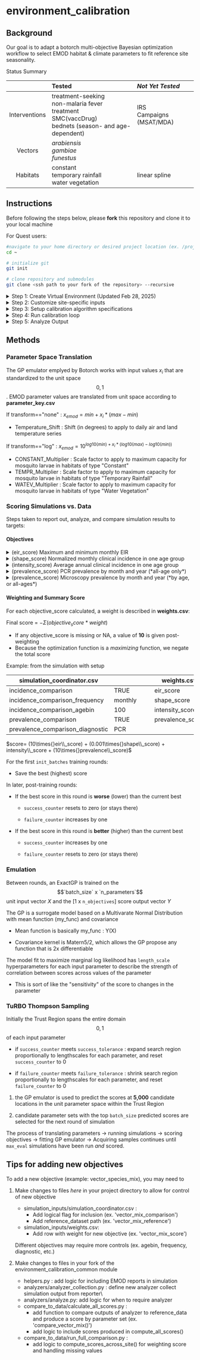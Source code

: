 # environment_calibration

## Background

Our goal is to adapt a botorch multi-objective Bayesian optimization workflow to select EMOD habitat & climate parameters to fit reference site seasonality.

Status Summary

|               | Tested                                                                                               | *Not Yet Tested*                              |
|:-------------:|:------------------------------------|:-------------------|
| Interventions | treatment-seeking<br>non-malaria fever treatment<br>SMC(vaccDrug)<br>bednets (season- and age-dependent) | IRS<br>Campaigns (MSAT/MDA)|
|    Vectors    | *arabiensis*<br>*gambiae*<br>*funestus*                                                              |                                               |
|   Habitats    | constant<br>temporary rainfall<br>water vegetation                                                   | linear spline                                 |

## Instructions

Before following the steps below, please **fork** this repository and clone it to your local machine

For Quest users:

``` bash
#navigate to your home directory or desired project location (ex. /projects/<your_net_id>/)
cd ~

# initialize git
git init

# clone repository and submodules
git clone <ssh path to your fork of the repository> --recursive
```
<details>
  <summary>Step 1: Create Virtual Environment (Updated Feb 28, 2025)</summary>
<br>
To start, create a virtual environment containing botorch, idmtools, emodpy, and other required packages.

**Example:**  Creating an environment named  `250228_torch`  inside   `/projects/b1139/environments`  folder

    module purge all
    module load mamba
    mamba create --prefix=/projects/b1139/environments/250228_torch -c conda-forge pytorch=1.11[build=cuda112*] numpy python=3.9 cudatoolkit=11.2

Running the three lines above produces the following output:

                      __    __    __    __
                     /  \  /  \  /  \  /  \
                    /    \/    \/    \/    \
    ███████████████/  /██/  /██/  /██/  /████████████████████████
                  /  / \   / \   / \   / \  \____
                 /  /   \_/   \_/   \_/   \    o \__,
                / _/                       \_____/  `
                |/
            ███╗   ███╗ █████╗ ███╗   ███╗██████╗  █████╗
            ████╗ ████║██╔══██╗████╗ ████║██╔══██╗██╔══██╗
            ██╔████╔██║███████║██╔████╔██║██████╔╝███████║
            ██║╚██╔╝██║██╔══██║██║╚██╔╝██║██╔══██╗██╔══██║
            ██║ ╚═╝ ██║██║  ██║██║ ╚═╝ ██║██████╔╝██║  ██║
            ╚═╝     ╚═╝╚═╝  ╚═╝╚═╝     ╚═╝╚═════╝ ╚═╝  ╚═╝
    
            mamba (1.4.2) supported by @QuantStack
    
            GitHub:  https://github.com/mamba-org/mamba
            Twitter: https://twitter.com/QuantStack
    
    █████████████████████████████████████████████████████████████
    
    
    Looking for: ['pytorch=1.11[build=cuda112*]', 'numpy', 'python=3.9', 'cudatoolkit=11.2']
    
    error    libmamba Could not open lockfile '/hpc/software/mamba/23.1.0/pkgs/cache/cache.lock'
    error    libmamba Could not open lockfile '/hpc/software/mamba/23.1.0/pkgs/cache/cache.lock'
    warning  libmamba Could not parse state file: Could not load cache state: [json.exception.type_error.302] type must be string, but is null
    warning  libmamba Could not remove state file "/hpc/software/mamba/23.1.0/pkgs/cache/09cdf8bf.state.json": Permission denied
    conda-forge/noarch                                  19.8MB @   4.9MB/s  4.4s
    conda-forge/linux-64                                46.3MB @   4.6MB/s 10.6s
    Transaction
    
      Prefix: /projects/b1139/environments/250228_torch
    
      Updating specs:
    
       - pytorch=1.11[build=cuda112*]
       - numpy
       - python=3.9
       - cudatoolkit=11.2
    
    
      Package                Version  Build                  Channel                    Size
    ──────────────────────────────────────────────────────────────────────────────────────────
      Install:
    ──────────────────────────────────────────────────────────────────────────────────────────
    
      + _libgcc_mutex            0.1  conda_forge            conda-forge/linux-64     Cached
      + _openmp_mutex            4.5  2_kmp_llvm             conda-forge/linux-64     Cached
      + bzip2                  1.0.8  h4bc722e_7             conda-forge/linux-64     Cached
      + ca-certificates    2024.8.30  hbcca054_0             conda-forge/linux-64     Cached
      + cffi                  1.17.1  py39h15c3d72_0         conda-forge/linux-64     Cached
      + cuda-version            11.2  hb11dac2_3             conda-forge/noarch       Cached
      + cudatoolkit           11.2.2  hc23eb0c_13            conda-forge/linux-64     Cached
      + cudnn               8.9.7.29  hbc23b4c_3             conda-forge/linux-64     Cached
      + ld_impl_linux-64        2.43  h712a8e2_2             conda-forge/linux-64      669kB
      + libblas                3.9.0  16_linux64_mkl         conda-forge/linux-64     Cached
      + libcblas               3.9.0  16_linux64_mkl         conda-forge/linux-64     Cached
      + libffi                 3.4.2  h7f98852_5             conda-forge/linux-64     Cached
      + libgcc                14.2.0  h77fa898_1             conda-forge/linux-64      849kB
      + libgcc-ng             14.2.0  h69a702a_1             conda-forge/linux-64       54kB
      + libhwloc              2.11.1  default_hecaa2ac_1000  conda-forge/linux-64     Cached
      + libiconv                1.17  hd590300_2             conda-forge/linux-64     Cached
      + liblapack              3.9.0  16_linux64_mkl         conda-forge/linux-64     Cached
      + libnsl                 2.0.1  hd590300_0             conda-forge/linux-64     Cached
      + libprotobuf           3.20.3  h3eb15da_0             conda-forge/linux-64     Cached
      + libsqlite             3.47.0  hadc24fc_1             conda-forge/linux-64      875kB
      + libstdcxx             14.2.0  hc0a3c3a_1             conda-forge/linux-64        4MB
      + libstdcxx-ng          14.2.0  h4852527_1             conda-forge/linux-64       54kB
      + libuuid               2.38.1  h0b41bf4_0             conda-forge/linux-64     Cached
      + libxcrypt             4.4.36  hd590300_1             conda-forge/linux-64     Cached
      + libxml2               2.13.4  h064dc61_2             conda-forge/linux-64      689kB
      + libzlib                1.3.1  hb9d3cd8_2             conda-forge/linux-64       61kB
      + llvm-openmp           19.1.3  h024ca30_0             conda-forge/linux-64        3MB
      + magma                  2.5.4  hc72dce7_4             conda-forge/linux-64     Cached
      + mkl                 2022.2.1  h6508926_16999         conda-forge/linux-64     Cached
      + nccl                2.23.4.1  h03a54cd_2             conda-forge/linux-64      134MB
      + ncurses                  6.5  he02047a_1             conda-forge/linux-64     Cached
      + ninja                 1.12.1  h297d8ca_0             conda-forge/linux-64     Cached
      + numpy                 1.26.4  py39h474f0d3_0         conda-forge/linux-64     Cached
      + openssl                3.3.2  hb9d3cd8_0             conda-forge/linux-64     Cached
      + pip                   24.3.1  pyh8b19718_0           conda-forge/noarch          1MB
      + pycparser               2.22  pyhd8ed1ab_0           conda-forge/noarch       Cached
      + python                3.9.20  h13acc7a_1_cpython     conda-forge/linux-64       24MB
      + python_abi               3.9  5_cp39                 conda-forge/linux-64     Cached
      + pytorch               1.11.0  cuda112py39ha0cca9b_1  conda-forge/linux-64     Cached
      + readline                 8.2  h8228510_1             conda-forge/linux-64     Cached
      + setuptools            75.3.0  pyhd8ed1ab_0           conda-forge/noarch        780kB
      + sleef                    3.7  h1b44611_0             conda-forge/linux-64        2MB
      + tbb                2021.13.0  h84d6215_0             conda-forge/linux-64     Cached
      + tk                    8.6.13  noxft_h4845f30_101     conda-forge/linux-64     Cached
      + typing_extensions     4.12.2  pyha770c72_0           conda-forge/noarch       Cached
      + tzdata                 2024b  hc8b5060_0             conda-forge/noarch        122kB
      + wheel                 0.44.0  pyhd8ed1ab_0           conda-forge/noarch       Cached
      + xz                     5.2.6  h166bdaf_0             conda-forge/linux-64     Cached
    
      Summary:
    
      Install: 48 packages
    
      Total download: 172MB
    
    ──────────────────────────────────────────────────────────────────────────────────────────
    
    
    Confirm changes: [Y/n] **Y**

When the prompt appears asking you to Confirm changes: [Y/n].  **Enter 'Y'** and the following output should show.

    libzlib                                             61.0kB @ 214.5kB/s  0.3s
    
    Downloading and Extracting Packages
    tzdata                                             122.4kB @ 273.1kB/s  0.1s
    Preparing transaction: done
    Verifying transaction: done━━━━━━━━━━━━━━━━━━━━━━━━━━━━━━━━━━━━━━━━━━━━━━━━━━━━━━━━━━━━━━━━━━━━━━━━━━━━━━━━━━━━━━━━━━━━━━━━━━━━━━━━━━━━━━━━━━━━━━━━━━━━━━━━━━━━━━━━━━━━━━━━━━━━━━━━━━━━━━━━━━━━━━━━━━━━━━━━━━━━━━━━━━━━━━━━━━━━━━━━━━━━━━━━━━━━━━━━━━━━━━━━━━━━━━━━━━━━━━━━━━━━━━━━━━━━━━━━━━━━━━━━━━━━━ 171.6MB / 171.6MB                            2.9s
    Executing transaction: \ By downloading and using the CUDA Toolkit conda packages, you accept the terms and conditions of the CUDA End User License Agreement (EULA): https://docs.nvidia.com/cuda/eula/index.html
    [+] 8.2s
    \ By downloading and using the cuDNN conda packages, you accept the terms and conditions of the NVIDIA cuDNN EULA -━━━━━━━━━━━━━━━━━━━━━━━━━━━━━━━━━━━━━━━━━━━━━━━━━━━━━━━━━━━━━━━━━━━━━━━━━━━━━━━━━━━━━━━━━━━━━━━━━━━━━━━━━━━━━━━━━━━━━━━━━━━━━━━━━━━━━━━━━━━━━━━━━━━━━━━━━━━━━━━━━━━━━━━━━━━━━━━━━━━━━ 171.6MB / 171.6MB                            2.9s
      https://docs.nvidia.com/deeplearning/cudnn/sla/index.html
    [+] 8.1s
    / wnloading      ━━━━━━━━━━━━━━━━━━━━━━━━━━━━━━━━━━━━━━━━━━━━━━━━━━━━━━━━━━━━━━━━━━━━━━━━━━━━━━━━━━━━━━━━━━━━━━━━━━━━━━━━━━━━━━━━━━━━━━━━━━━━━━━━━━━━━━━━━━━━━━━━━━━━━━━━━━━━━━━━━━━━━━━━━━━━━━━━━━━━━━━━━━━━━━━━━━━━━━━━━━━━━━━━━━━━━━━━━━━━━━━━━━━━━━━━━━━━━━━━━━━━━━━━━━━━━━━━━━━━━━━━━━━━━━━━━━━━━━━ 171.6MB / 171.6MB                            2.9s
    done
    python                                              23.7MB @  26.0MB/s  0.4s
    To activate this environment, use                  133.5MB @  46.1MB/s  2.4s
    [+] 7.7s
         $ mamba activate /projects/b1139/environments/250228_torch━━━━━━━━━━━━━━━━━━━━━━━━━━━━━━━━━━━━━━━━━━━━━━━━━━━━━━━━━━━━━━━━━━━━━━━━━━━━━━━━━━━━━━━━━━━━━━━━━━━━━━━━━━━━━━━━━━━━━━━━━━━━━━━━━━━━━━━━━━━━━━━━━━━━━━━━━━━━━━━━━━━━━━━━━━━━━━━━━━━━━━━━━━━━━━━━━━━━━━━━━━━━━━━━━━━━━━━━━━━━━━━━━━━━━━━━ 171.6MB / 171.6MB                            2.9s
    
    To deactivate an active environment, use
    
         $ mamba deactivate

Then, activate your virtual environment.

    source activate /projects/b1139/environments/250228_torch

Install 2 additional packages using conda:

    conda install icu=75.1
    conda install zstd=1.5.6

Next, `pip` install emodpy-malaria (this also installs emod-api and emodpy) . As of February 2025, the framework is compatible with **emodpy_malaria version 3.4** .

    pip install emodpy-malaria==3.4 --ignore-installed --index-url=https://packages.idmod.org/api/pypi/pypi-production/simple

The following packages should also be automatically installed with emodpy-malaria... 

> Installing collected packages: xmlrunner, pytz, parse, emod-malaria,
> zipp, xdg, wheel, urllib3, tzdata, typing-extensions, tqdm, tomli,
> threadpoolctl, tabulate, soupsieve, six, pyyaml, pyparsing, pycparser,
> prodict, pluggy, pillow, packaging, numpy, natsort, more-itertools,
> MarkupSafe, lz4, kiwisolver, joblib, jeepney, iniconfig, idna,
> humanfriendly, graphviz, geographiclib, future, fonttools, filelock,
> exceptiongroup, diskcache, cycler, click, charset-normalizer, certifi,
> backports.tarfile, backoff, astor, shapely, scipy, requests,
> python-dateutil, pytest, pyproj, jinja2, jaraco.functools,
> jaraco.context, jaraco.classes, importlib-resources,
> importlib_metadata, contourpy, coloredlogs, cffi, beautifulsoup4,
> astunparse, scikit-learn, pyCOMPS, pandas, matplotlib, cryptography,
> bs4, SecretStorage, idmtools, emod-api, keyring,
> idmtools-platform-comps, idmtools-models, emodpy, emodpy-malaria

 
Next, `pip` install idmtools_platform_slurm. As of February 2025, the framework is compatible with **idmtools_platform_slurm version 1.7.11**.

    pip install idmtools-platform-slurm==1.7.11 --index-url=https://packages.idmod.org/api/pypi/pypi-production/simple

Finally, install remaining required packages:

    pip install gpytorch
    pip install botorch==0.8.1
    pip install seaborn


</details>

<details>

<summary>Step 2: Customize site-specific inputs</summary>

<br>

0.  Update **VENV_PATH** in manifest.py and supply the same virtual environment to the placeholder in sbatch_run_calib.sh

1.  Describe reference site simulation options

    -   Example **simulation_coordinator.csv**

        | option                           | value                                       | description                                                          |
        |----------------------------------|---------------------------------------------|----------------------------------------------------------------------|
        | site                             | Nanoro                                      | site name                                                            |
        | lat                              | 12.68                                       | site latitude                                                        |
        | lon                              | -2.19                                       | site longitude                                                       |
        | climate_start_year               | 2010                                        | First year of climate data to request from ERA5                      |
        | climate_year_dur                 | 10                                          | \# years of climate data to pull from ERA5                           |
        | pop                              | 1000                                        | simulated population                                                 |
        | birth_rate                       | 38                                          | Crude birth rate for site                                            |
        | prev0                            | 0.2                                         | Initial prevalence to supply to demographics file                    |
        | nSims                            | 1                                           | \# of random seeds to simulate                                       |
        | simulation_start_year            | 1960                                        | Day 0 of simulation is Jan 1 of this year                            |
        | simulation_years                 | 60                                          | \# of years to simulate (Jan 1- Dec 31)                              |
        | demographics_filepath            | demographics_files/Nanoro_demographics.json | <site>\_demographics.json if using create_files.py                   |
        | NMF_filepath                     | nonmalarial_fevers/nmf_rates_generic.csv    | blank if not applicable                                              |
        | CM_filepath                      | cm/Nanoro_case_management.csv               | blank if not applicable                                              |
        | SMC_filepath                     | smc/SMC.csv                                 | "file describing SMC campaigns                                       |
        | ITN_filepath                     | itn/Nanoro_ITN.csv                          | "file describing ITN distribution campaigns                          |
        | ITN_age_filepath                 | itn/ITN_age.csv                             | "file describing age-based patterns in ITN usage                     |
        | ITN_season_filepath              | itn/ITN_season.csv                          | "file describing seasonal patterns in ITN usage                      |
        | vector_filepath                  | vectors/vectors.csv                         | file describing mix of vector species and their ecology              |
        | prevalence_comparison            | TRUE                                        | include a measure of prevalence in scoring?                          |
        | prevalence_comparison_reference  | monthly_pfpr_by_microscopy.csv              | reference dataset for prevalence                                     |
        | prevalence_comparison_frequency  | monthly                                     | """monthly""                                                         |
        | prevalence_comparison_diagnostic | Microscopy                                  | """PCR"" or ""Microscopy""                                           |
        | prevalence_comparison_agebin     | 100                                         | agebin (within prevalence_comparison_reference) to use for comparison|
        | incidence_comparison             | TRUE                                        | include a measure of clinical incidence in scoring?                  |
        | incidence_comparison_reference   | routine_incidence_by_district.csv           | reference dataset for incidence                                      |
        | incidence_comparison_frequency   | monthly                                     | """monthly"" or ""annual"""                                          |
        | incidence_comparison_agebin      | 100                                         | agebin (within incidence_comparison_reference) to use for comparison |

    -   Related .csv files for *vectors* and *interventions*

        -   Example: vectors/vectors.csv

            |  species   | fraction | anthropophily | indoor_feeding | constant | temp_rain | water_veg |
            |:---------:|:---------:|:---------:|:---------:|:---------:|:---------:|:---------:|
            |  gambiae   |   0.9    |     0.74      |      0.9       |    1     |     1     |     0     |
            |  funestus  |   0.05   |      0.5      |      0.86      |    1     |     0     |     1     |
            | arabiensis |   0.05   |     0.88      |      0.5       |    1     |     1     |     0     |

        -   Example: interventions/cm/case_management.csv

            | year | month | day | duration |     trigger     | age_min | age_max |  coverage   | rate | drug |
            |:----:|:-----:|:---:|:--------:|:---------------:|:-------:|:-------:|:-----------:|:----:|:----:|
            | 2005 |   1   |  1  |   1825   | NewClinicalCase |    0    |    5    | 0.153903191 | 0.3  |  AL  |
            | 2005 |   1   |  1  |   1825   | NewClinicalCase |    5    |   15    | 0.092341914 | 0.3  |  AL  |
            | 2005 |   1   |  1  |   1825   | NewClinicalCase |   15    |   115   | 0.061561276 | 0.3  |  AL  |
            | 2005 |   1   |  1  |   1825   |  NewSevereCase  |    0    |   115   |     0.6     | 0.5  |  AL  |
            | 2010 |   1   |  1  |   365    | NewClinicalCase |    0    |    5    | 0.153903191 | 0.3  |  AL  |
            | 2010 |   1   |  1  |   365    | NewClinicalCase |    5    |   15    | 0.092341914 | 0.3  |  AL  |
            | 2010 |   1   |  1  |   365    | NewClinicalCase |   15    |   115   | 0.061561276 | 0.3  |  AL  |
            | 2010 |   1   |  1  |   365    |  NewSevereCase  |    0    |   115   |     0.6     | 0.5  |  AL  |

2.  run **create_files.py** to generate climate and demographics files.

    -   Files created inside simulation_inputs/:
        -   demographics_files/*site*\_demographics.json
        -   site_climate/*site*/...
    -   If you already have files:
        -   supply the path to the desired demographics file inside simulation_coordinator.csv 'demographics_filepath' row
        -   copy climate files into folder site_climate/*site*/

</details>

<details>

<summary>Step 3: Setup calibration algorithm specifications</summary>

<br>

1.  Define input parameter sampling space

    -   Example **parameter_key.csv**

        |               parameter               | min | max | transformation |
        |:-------------------------------------:|:---:|:---:|:--------------:|
        |           Temperature Shift           | -5  |  5  |      none      |
        |      Constant Habitat Multiplier      | -4  |  4  |      log       |
        | Temporary Rainfall Habitat Multiplier | -4  |  4  |      log       |
        |  Water Vegetation Habitat Multiplier  | -4  |  4  |      log       |

2.  Refine scoring system

    -   Example **weights.csv**

        |    objective     | weight |                                          |
        |:----------------:|:------:|------------------------------------------|
        |   shape_score    | 0.001  | *Normalized monthly incidence*           |
        | intensity_score  |  0.1   | *Average annual clinical incidence*      |
        | prevalence_score |  0.1   | *Monthly prevalence by PCR or microscopy*|
        |    eir_score     |  10.0  | *EIR threshold*                          |

3.  Set up calibration scheme

    -   Example **calibration_coordinator.csv**

        | init_size | init_batches | batch_size | max_eval | failure_limit |
        |:---------:|:------------:|:----------:|:--------:|:-------------:|
        |   1000    |      1       |    200     |   5000   |       2       |

</details>

<details>

<summary>Step 4: Run calibration loop</summary>

<br>

1.  edit **run_calib.py** with updated experiment name

2.  run **`sbatch sbatch_run_calib.sh`**

</details>

<details>

<summary>Step 5: Analyze Output</summary>

<br>

The output files automatically created by the calibration loop are found in simulations/output/`exp_label`:

Output from each round of calibration 0-`n_batches`:

-   LF_0/

    -   translated_params.csv

    *Files pertaining to the best-scoring parameter set, if a new one is identified*

    -   emod.best.csv  
        | |parameter|param_set|unit_value|emod_value|min|max|team_default|transformation|type|
        |-|---------|---------|----------|----------|---|---|------------|--------------|----|
        |0|Temperature_Shift|||||||||
        |1|CONST_Multiplier|||||||||
        |2|TEMPR_Multiplier|||||||||
        |3|WATEV_Multiplier|||||||||     
    -   emod.ymax.txt : best score so far, y_max  
    -   EIR_range.csv :  
        | |param_set|minEIR|maxEIR|
        |-|---------|------|------|
        |||||  
    -   ACI.csv  
        | |param_set|agebin|Inc|
        |-|---------|------|------|
        |||||  
    -   incidence\_`site`.png  
        ![alt text](sample_output/incidence_Nanoro.png)
    -   prevalence\_`site`.png  
        Via PCR  
        ![alt text](sample_output/prevalence_Nanoro.png)  
        Via Microscopy  
        ![alt text](sample_output/pfpr_Nanoro.png)  
      

    *A copy of the simulation_output folder containing analyzed outputs*

    -   SO/`site`/
        -   InsetChart.csv
        -   ...
        -   finished.txt

-   ...\

-   LF\_`n_batches`/

    -   translated_params.csv
    -   SO/`site`/
        -   InsetChart.csv
        -   ...
        -   finished.txt

For any round in which there was an improvement in overall score will contain all of the same files shown above for LF_0. If no improvment, only those shown for LF\_<n_batches> above will appear.

After the calibration loop completes, `post_calibration_analysis` produces a few meta-performance plots and fits a GP to each objective separately for more detailed parameter sensitivity analysis. This produces the files:

-   performance/
    -    GP/
        -    <scoretype>_LS.csv   # For each scoretype calculated
        -    length_scales.png
        -    predictions.png
        -    timing.png

Additionally, plots of score and parameter convergence over time can be produced by running **post_calibration_plots.Rmd**, with the appropriate <exp_label>.

This produces new files inside simulations/output/<exp_label>:

-   performance/
    -   scores/
        -   scores_total.png
        -   scores_by_objective.png
    -   parameters/
        -   unit_parameters.png
        -   emod_parameters.png
        -   search_space_x_objective_scores_round_<n>.png
        -   search_space_x_total_score_round_<n>.png

    -   GP/
        -   detailed_length_scales.png
        ![alt text](sample_output/detailed_length_scales.png)

</details>

## Methods

### Parameter Space Translation

The GP emulator emplyed by Botorch works with input values $x_{i}$ that are standardized to the unit space $$0,1$$. EMOD parameter values are translated from unit space according to **parameter_key.csv**

If transform=="none" : $x_{emod} = min + x_{i}*(max-min)$

-   Temperature_Shift : Shift (in degrees) to apply to daily air and land temperature series 

If transform=="log" : $x_{emod} = 10^{log10(min)+x_{i}*(log10(max)-log10(min))}$

-   CONSTANT_Multiplier : Scale factor to apply to maximum capacity for mosquito larvae in habitats of type "Constant"
-   TEMPR_Multiplier : Scale factor to apply to maximum capacity for mosquito larvae in habitats of type "Temporary Rainfall"
-   WATEV_Multiplier : Scale factor to apply to maximum capacity for mosquito larvae in habitats of type "Water Vegetation"

### Scoring Simulations vs. Data

Steps taken to report out, analyze, and compare simulation results to targets:

#### Objectives

<details>

<summary>(eir_score) Maximum and minimum monthly EIR</summary>

-   Report: InsetChart
-   Analyzer: EIRAnalyzer
-   Output: InsetChart_EIR.csv
-   Scoring: `check_EIR_threshold(site)`
    -   Filter to last 10 years of simulation
    -   Sum daily EIR to monthly EIR in each month-year-run
    -   Average EIR in each month-year across runs
    -   Calculate minimum and maximum EIR across all month-years
    -   If any monthly EIR **\>= 100** or any monthly EIR **== 0** : score = 1
        -   Else, score = 0\

</details>

<details>

<summary>(shape_score) Normalized monthly clinical incidence in one age group</summary>

-   Report: MalariaSummaryReport
-   Analyzer: MonthlyIncidenceAnalyzer
-   Output: ClinicalIncidence_monthly.csv
-   Scoring: `compare_incidence_shape(site,agebin)`
    -   Filter to target agebin
    -   Find max incidence each year
    -   Normalize monthly incidence within each year (month / max)
    -   Average normalized incidence per month across years
    -   Score = $log(\frac{pop_{ref}!(pop_{sim}+1)!}{(pop_{ref}+pop_{sim}+1)!} * \frac{(cases_{ref}+(cases_{sim})!}{(cases_{ref}!cases_{sim}!} * \frac{(pop_{ref}-(cases_{ref})!(pop_{sim}-cases_{sim})!}{((pop_{ref}-(cases_{ref})+(pop_{sim}-cases_{sim}))!})$
        -   ${\color{red}\text{Currently hard-coded with presumed reference and simulation population of 1000}}$

</details>

<details>

<summary>(intensity_score) Average annual clinical incidence in one age group</summary>

-   Report: MalariaSummaryReport
-   Analyzer: MonthlyIncidenceAnalyzer
-   Output: ClinicalIncidence_monthly.csv
-   Scoring: `compare_annual_incidence(site,agebin)`
    -   Filter to target agebin
    -   Average annual incidence across months in each year
    -   Average annual incidence across years
    -   Score = $e^{((|incidence_{sim}-incidence_{ref}|) / incidence_{ref})}$

</details>

<details>

<summary>(prevalence_score) PCR prevalence by month and year (*all-age only*)</summary>

-   Report: InsetChart
-   Analyzer: PCRAnalyzer
-   Output: InsetChart_PCR.csv
-   Scoring: `compare_all_age_PCR_prevalence(site)`
    -   Average PCR Parasite Prevalence in each month-year across runs
    -   Score each month-year as $\sqrt{|prev_{sim}-prev_{ref}|^2}$
    -   Average score across month-years

</details>

<details>

<summary>(prevalence_score) Microscopy prevalence by month and year (*by age, or all-ages*) </summary>

-   Report: MalariaSummaryReport  
-   Analyzer: MonthlyPfPRAnalyzer
-   Output: PfPR_monthly.csv
-   Scoring: `compare_PfPR_prevalence(site,agebin)`
    -   Filter to target agebin
    -   Average PfPR in each month-year across runs
    -   Score each month-year as $\sqrt{|pfpr_{sim}-pfpr_{ref}|^2}$
    -   Average score across month-years

</details>

#### Weighting and Summary Score

For each objective_score calculated, a weight is described in **weights.csv**:

Final score = $-\Sigma (objective_score*weight)$  
- If any objective_score is missing or NA, a value of **10** is given post-weighting
- Because the optimization function is a *maximizing* function, we negate the total score

Example: from the simulation with setup

| simulation_coordinator.csv       |         |     |     | weights.csv      |       |
|----------------------------------|---------|-----|-----|------------------|-------|
| incidence_comparison             | TRUE    |     |     | eir_score        | 10    |
| incidence_comparison_frequency   | monthly |     |     | shape_score      | 0.001 |
| incidence_comparison_agebin      | 100     |     |     | intensity_score  | 1     |
| prevalence_comparison            | TRUE    |     |     | prevalence_score | 10    |
| prevalence_comparison_diagnostic | PCR     |     |     |                  |       |

$score= (10\times{}eir\\_score) + (0.001\times{}shape\\_score) + intensity\\_score + (10\times{}prevalence\\_score)$

For the first `init_batches` training rounds:  
- Save the best (highest) score

In later, post-training rounds:

-   If the best score in this round is **worse** (lower) than the current best

    -   `success_counter` resets to zero (or stays there)

    -   `failure_counter` increases by one

-   If the best score in this round is **better** (higher) than the current best

    -   `success_counter` increases by one

    -   `failure_counter` resets to zero (or stays there)

### Emulation

Between rounds, an ExactGP is trained on the $$`batch_size` x `n_parameters`$$ unit input vector $X$ and the [1 x `n_objectives`] score output vector $Y$

The GP is a surrogate model based on a Multivarate Normal Distribution with mean function (my_func) and covariance

-   Mean function is basically my_func : Y(X)

-   Covariance kernel is Matern5/2, which allows the GP propose any function that is 2x differentiable

The model fit to maximize marginal log likelihood has `length_scale` hyperparameters for each input parameter to describe the strength of correlation between scores across values of the parameter

-   This is sort of like the "sensitivity" of the score to changes in the parameter

### TuRBO Thompson Sampling

Initially the Trust Region spans the entire domain $$0,1$$ of each input parameter

-   if `success_counter` meets `success_tolerance` : expand search region proportionally to lengthscales for each parameter, and reset `success_counter` to 0

-   if `failure_counter` meets `failure_tolerance` : shrink search region proportionally to lengthscales for each parameter, and reset `failure_counter` to 0

1.  the GP emulator is used to predict the scores at **5,000** candidate locations in the unit parameter space within the Trust Region

2.  candidate parameter sets with the top `batch_size` predicted scores are selected for the next round of simulation

The process of translating parameters -\> running simulations -\> scoring objectives -\> fitting GP emulator -\> Acquiring samples continues until `max_eval` simulations have been run *and* scored.

## Tips for adding new objectives

To add a new objective (example: vector_species_mix), you may need to

1.  Make changes to files *here* in your project directory to allow for control of new objective

    -   simulation_inputs/simulation_coordinator.csv :
        -   Add logical flag for inclusion (ex. 'vector_mix_comparison')
        -   Add reference_dataset path (ex. 'vector_mix_reference')
    -   simulation_inputs/weights.csv:
        -   Add row with weight for new objective (ex. 'vector_mix_score')

    Different objectives may require more controls (ex. agebin, frequency, diagnostic, etc.)

2.  Make changes to files in your fork of the environment_calibration_common module

    -   helpers.py : add logic for including EMOD reports in simulation
    -   analyzers/analyzer_collection.py : define new analyzer collect simulation output from reporter\
    -   analyzers/analyze.py: add logic for when to require analyzer
    -   compare_to_data/calculate_all_scores.py :
        -   add function to compare outputs of analyzer to reference_data and produce a score by parameter set (ex. 'compare_vector_mix()')
        -   add logic to include scores produced in compute_all_scores()
    -   compare_to_data/run_full_comparison.py :
        -   add logic to compute_scores_across_site() for weighting score and handling missing values
